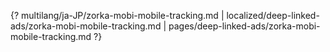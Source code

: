 {? multilang/ja-JP/zorka-mobi-mobile-tracking.md | localized/deep-linked-ads/zorka-mobi-mobile-tracking.md | pages/deep-linked-ads/zorka-mobi-mobile-tracking.md ?}
